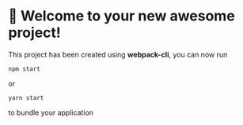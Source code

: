 # 🚀 Welcome to your new awesome project!

This project has been created using **webpack-cli**, you can now run

```
npm start
```

or

```
yarn start
```

to bundle your application
